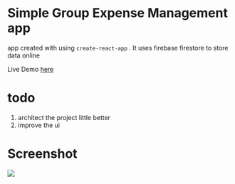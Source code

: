 # Simple Group Expense Management app


app created with using `create-react-app` . It uses firebase firestore to store data online

Live Demo [here](https://expenses-ssaha.firebaseapp.com/)

# todo
1. architect the project little better
2. improve the ui

# Screenshot
![](https://i.snipboard.io/PAtDuX.jpg)
